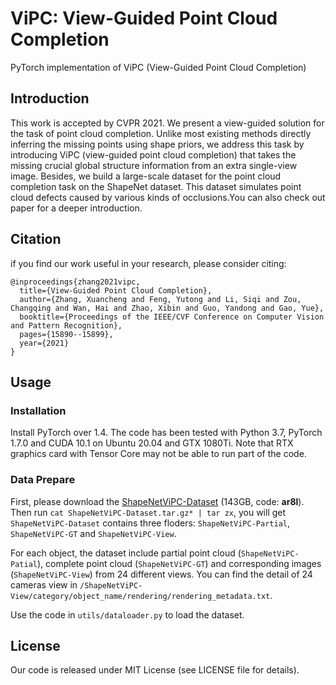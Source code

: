 # ViPC: View-Guided Point Cloud Completion
PyTorch implementation of ViPC (View-Guided Point Cloud Completion)

## Introduction
This work is accepted by CVPR 2021. We present a view-guided solution for the task of point cloud completion. Unlike most existing methods directly inferring the missing points using shape priors, we address this task by introducing ViPC (view-guided point cloud completion) that takes the missing crucial global structure information from an extra single-view image. Besides, we build a large-scale dataset for the point cloud completion task on the ShapeNet dataset. This dataset simulates point cloud defects caused by various kinds of occlusions.You can also check out paper for a deeper introduction.

## Citation
if you find our work useful in your research, please consider citing:
```
@inproceedings{zhang2021vipc,
  title={View-Guided Point Cloud Completion},
  author={Zhang, Xuancheng and Feng, Yutong and Li, Siqi and Zou, Changqing and Wan, Hai and Zhao, Xibin and Guo, Yandong and Gao, Yue},
  booktitle={Proceedings of the IEEE/CVF Conference on Computer Vision and Pattern Recognition},
  pages={15890--15899},
  year={2021}
}
```

## Usage
### Installation
Install PyTorch over 1.4. The code has been tested with Python 3.7, PyTorch 1.7.0 and CUDA 10.1 on Ubuntu 20.04 and GTX 1080Ti.
Note that RTX graphics card with Tensor Core may not be able to run part of the code.

### Data Prepare
First, please download the [ShapeNetViPC-Dataset](https://pan.baidu.com/s/1NJKPiOsfRsDfYDU_5MH28A) (143GB, code: **ar8l**). Then run ``cat ShapeNetViPC-Dataset.tar.gz* | tar zx``, you will get ``ShapeNetViPC-Dataset`` contains three floders: ``ShapeNetViPC-Partial``, ``ShapeNetViPC-GT`` and ``ShapeNetViPC-View``. 

For each object, the dataset include partial point cloud (``ShapeNetViPC-Patial``), complete point cloud (``ShapeNetViPC-GT``) and corresponding images (``ShapeNetViPC-View``) from 24 different views. You can find the detail of 24 cameras view in ``/ShapeNetViPC-View/category/object_name/rendering/rendering_metadata.txt``.

<!-- Tip: A [small dataset]() can help you to verify your code. -->

Use the code in  ``utils/dataloader.py`` to load the dataset.

## License
Our code is released under MIT License (see LICENSE file for details).

